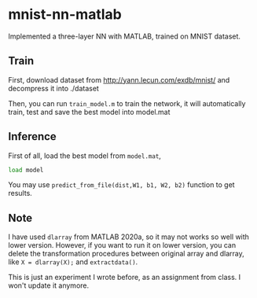 # mnist-nn-matlab
Implemented a three-layer NN with MATLAB, trained on MNIST dataset.

## Train

First, download dataset from http://yann.lecun.com/exdb/mnist/ and decompress it into ./dataset

Then, you can run ```train_model.m``` to train the network, it will automatically train, test and save the best model into model.mat

## Inference

First of all, load the best model from ```model.mat```,

```octave
load model
```

You may use ```predict_from_file(dist,W1, b1, W2, b2)``` function to get results.

## Note

I have used ```dlarray``` from MATLAB 2020a, so it may not works so well with lower version.
However, if you want to run it on lower version, 
you can delete the transformation procedures between original array and dlarray, like ```X = dlarray(X);``` and ```extractdata()```.

This is just an experiment I wrote before, as an assignment from class. I won't update it anymore.
